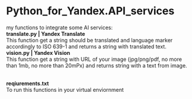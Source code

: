# Python_for_Yandex.API_services
my functions to integrate some AI services:
<br><b>translate.py | Yandex Translate </b></br>
This function get a string should be translated and language marker accordingly to  ISO 639-1 and returns a string with translated text.
<br><b>vision.py | Yandex Vision </b></br> 
This function get a string with URL of your image (jpg/png/pdf, no more than 1mb, no more than 20mPx) and returns string with a text from image.

<br><b>reqiurements.txt</b></br>
To run this functions in your virtual enviornment
